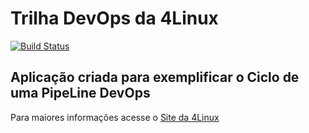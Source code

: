 # Trilha DevOps da 4Linux

<!-- Altere a Flag abaixo com sua URL do Travis -->
[![Build Status](https://travis-ci.org/AltamirSilva/DevOpsLab-HelloWorld.svg?branch=master)](https://travis-ci.org/AltamirSilva/DevOpsLab-HelloWorld)

## Aplicação criada para exemplificar o Ciclo de uma PipeLine DevOps


Para maiores informações acesse o [Site da 4Linux](https://www.4linux.com.br/cursos/devops)
